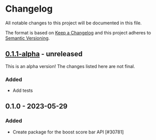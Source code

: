 # Changelog

All notable changes to this project will be documented in this file.

The format is based on [Keep a Changelog](https://keepachangelog.com/en/1.0.0/)
and this project adheres to [Semantic Versioning](https://semver.org/spec/v2.0.0.html).

## [0.1.1-alpha] - unreleased

This is an alpha version! The changes listed here are not final.

### Added
- Add tests

## 0.1.0 - 2023-05-29
### Added
- Create package for the boost score bar API [#30781]

[0.1.1-alpha]: https://github.com/Automattic/jetpack-boost-score-api/compare/v0.1.0...v0.1.1-alpha

